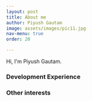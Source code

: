 ```yaml
---
layout: post
title: About me
author: Piyush Gautam
image: assets/images/pic11.jpg
nav-menu: true
order: 20

---
```


Hi, I'm Piyush Gautam.

### Development Experience



### Other interests


